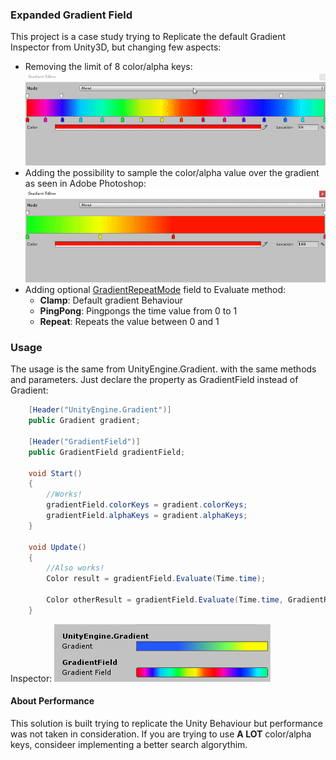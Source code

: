 ### Expanded Gradient Field 

This project is a case study  trying to Replicate the default Gradient Inspector from Unity3D, but changing few aspects:

- Removing the limit of 8 color/alpha keys:
![](.Docs/Images/gradientKeys.gif)
- Adding the possibility to sample the color/alpha value over the gradient as seen in Adobe Photoshop:
![](.Docs/Images/colorPicker.gif)
- Adding optional [GradientRepeatMode](Scripts/GradientRepeatMode.cs) field to Evaluate method:
	- **Clamp**: Default gradient Behaviour
	- **PingPong**: Pingpongs the time value from 0 to 1
	- **Repeat**: Repeats the value between 0 and 1

### Usage

The usage is the same from UnityEngine.Gradient. with the same methods and parameters. Just declare the property as GradientField instead of Gradient:
```csharp
	[Header("UnityEngine.Gradient")]
	public Gradient gradient;

	[Header("GradientField")]
	public GradientField gradientField;
	
	void Start()
    {
		//Works!
		gradientField.colorKeys = gradient.colorKeys;
		gradientField.alphaKeys = gradient.alphaKeys;
    }

    void Update()
    {
		//Also works!
		Color result = gradientField.Evaluate(Time.time);

		Color otherResult = gradientField.Evaluate(Time.time, GradientRepeatMode.PingPong);
	}
```
Inspector:
![](.Docs/Images/inspector.png)

#### About Performance
This solution is built trying to replicate the Unity Behaviour but performance was not taken in consideration. If you are trying to use **A LOT** color/alpha keys, consideer implementing a better search algorythim.